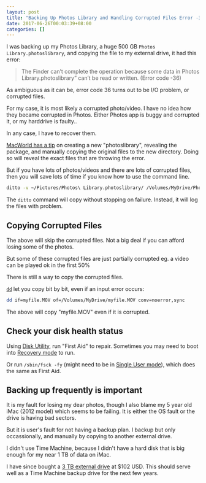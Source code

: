 ```yaml
---
layout: post
title: "Backing Up Photos Library and Handling Corrupted Files Error -36"
date: 2017-06-26T00:03:39+08:00
categories: []
---
```


I was backing up my Photos Library, a huge 500 GB `Photos Library.photoslibrary`, and copying the file to my external drive, it had this error:

> The Finder can’t complete the operation because some data in Photos Library.photoslibrary” can’t be read or written. (Error code -36)

As ambiguous as it can be, error code 36 turns out to be I/O problem, or corrupted files.

For my case, it is most likely a corrupted photo/video. I have no idea how they became corrupted in Photos. Either Photos app is buggy and corrupted it, or my harddrive is faulty..

In any case, I have to recover them.

[MacWorld has a tip](http://www.macworld.com/article/3189985/photography/how-to-fix-an-uncopyable-iphoto-or-photos-library.html) on creating a new "photoslibrary", revealing the package, and manually copying the original files to the new directory. Doing so will reveal the exact files that are throwing the error.

But if you have lots of photos/videos and there are lots of corrupted files, then you will save lots of time if you know how to use the command line.

```bash
ditto -v ~/Pictures/Photos\ Library.photoslibrary/ /Volumes/MyDrive/Photos\ Library.photoslibrary/
```

The `ditto` command will copy without stopping on failure. Instead, it will log the files with problem.

## Copying Corrupted Files

The above will skip the corrupted files. Not a big deal if you can afford losing some of the photos.

But some of these corrupted files are just partially corrupted eg. a video can be played ok in the first 50%

There is still a way to copy the corrupted files.

[`dd`](https://developer.apple.com/legacy/library/documentation/Darwin/Reference/ManPages/man1/dd.1.html) let you copy bit by bit, even if an input error occurs:

```bash
dd if=myfile.MOV of=/Volumes/MyDrive/myfile.MOV conv=noerror,sync
```

The above will copy "myfile.MOV" even if it is corrupted.

## Check your disk health status

Using [Disk Utility](https://support.apple.com/kb/PH22243?locale=en_SG), run "First Aid" to repair. Sometimes you may need to boot into [Recovery mode](/2017/04/06/guide-to-boot-up-macos-in-other-modes-and-troubleshooting/) to run.

Or run `/sbin/fsck -fy` (might need to be in [Single User mode](/2017/04/06/guide-to-boot-up-macos-in-other-modes-and-troubleshooting/)), which does the same as First Aid.

## Backing up frequently is important

It is my fault for losing my dear photos, though I also blame my 5 year old iMac (2012 model) which seems to be failing. It is either the OS fault or the drive is having bad sectors.

But it is user's fault for not having a backup plan. I backup but only occassionally, and manually by copying to another external drive.

I didn't use Time Machine, because I didn't have a hard disk that is big enough for my near 1 TB of data on iMac.

I have since bought a [3 TB external drive](http://amzn.to/2tblyR0) at $102 USD. This should serve well as a Time Machine backup drive for the next few years.
